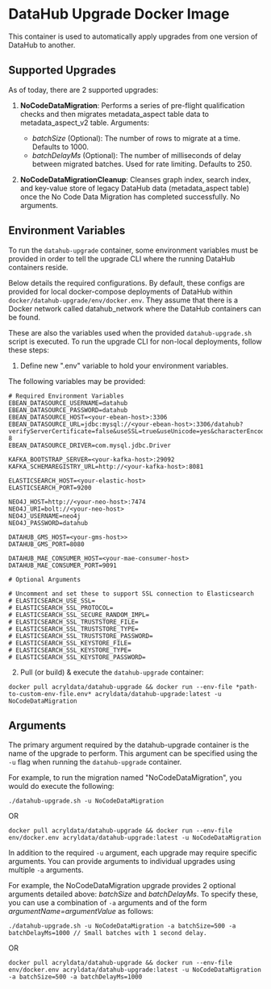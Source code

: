 # DataHub Upgrade Docker Image

This container is used to automatically apply upgrades from one version of DataHub to another.

## Supported Upgrades

As of today, there are 2 supported upgrades:

1. **NoCodeDataMigration**: Performs a series of pre-flight qualification checks and then migrates metadata_aspect table data
to metadata_aspect_v2 table. Arguments:
    - *batchSize* (Optional): The number of rows to migrate at a time. Defaults to 1000.
    - *batchDelayMs* (Optional): The number of milliseconds of delay between migrated batches. Used for rate limiting. Defaults to 250. 
   
2. **NoCodeDataMigrationCleanup**: Cleanses graph index, search index, and key-value store of legacy DataHub data (metadata_aspect table) once
the No Code Data Migration has completed successfully. No arguments. 

## Environment Variables

To run the `datahub-upgrade` container, some environment variables must be provided in order to tell the upgrade CLI
where the running DataHub containers reside. 

Below details the required configurations. By default, these configs are provided for local docker-compose deployments of 
DataHub within `docker/datahub-upgrade/env/docker.env`. They assume that there is a Docker network called datahub_network
where the DataHub containers can be found. 

These are also the variables used when the provided `datahub-upgrade.sh` script is executed. To run the upgrade CLI for non-local deployments,
follow these steps: 

1. Define new ".env" variable to hold your environment variables.

The following variables may be provided: 

```aidl
# Required Environment Variables
EBEAN_DATASOURCE_USERNAME=datahub
EBEAN_DATASOURCE_PASSWORD=datahub
EBEAN_DATASOURCE_HOST=<your-ebean-host>:3306
EBEAN_DATASOURCE_URL=jdbc:mysql://<your-ebean-host>:3306/datahub?verifyServerCertificate=false&useSSL=true&useUnicode=yes&characterEncoding=UTF-8
EBEAN_DATASOURCE_DRIVER=com.mysql.jdbc.Driver

KAFKA_BOOTSTRAP_SERVER=<your-kafka-host>:29092
KAFKA_SCHEMAREGISTRY_URL=http://<your-kafka-host>:8081

ELASTICSEARCH_HOST=<your-elastic-host>
ELASTICSEARCH_PORT=9200

NEO4J_HOST=http://<your-neo-host>:7474
NEO4J_URI=bolt://<your-neo-host>
NEO4J_USERNAME=neo4j
NEO4J_PASSWORD=datahub

DATAHUB_GMS_HOST=<your-gms-host>>
DATAHUB_GMS_PORT=8080

DATAHUB_MAE_CONSUMER_HOST=<your-mae-consumer-host>
DATAHUB_MAE_CONSUMER_PORT=9091

# Optional Arguments

# Uncomment and set these to support SSL connection to Elasticsearch
# ELASTICSEARCH_USE_SSL=
# ELASTICSEARCH_SSL_PROTOCOL=
# ELASTICSEARCH_SSL_SECURE_RANDOM_IMPL=
# ELASTICSEARCH_SSL_TRUSTSTORE_FILE=
# ELASTICSEARCH_SSL_TRUSTSTORE_TYPE=
# ELASTICSEARCH_SSL_TRUSTSTORE_PASSWORD=
# ELASTICSEARCH_SSL_KEYSTORE_FILE=
# ELASTICSEARCH_SSL_KEYSTORE_TYPE=
# ELASTICSEARCH_SSL_KEYSTORE_PASSWORD=
```
2. Pull (or build) & execute the `datahub-upgrade` container:

```aidl
docker pull acryldata/datahub-upgrade && docker run --env-file *path-to-custom-env-file.env* acryldata/datahub-upgrade:latest -u NoCodeDataMigration
```

## Arguments

The primary argument required by the datahub-upgrade container is the name of the upgrade to perform. This argument
can be specified using the `-u` flag when running the `datahub-upgrade` container. 

For example, to run the migration named "NoCodeDataMigration", you would do execute the following:

```aidl
./datahub-upgrade.sh -u NoCodeDataMigration
```

OR

```aidl
docker pull acryldata/datahub-upgrade && docker run --env-file env/docker.env acryldata/datahub-upgrade:latest -u NoCodeDataMigration
```

In addition to the required `-u` argument, each upgrade may require specific arguments. You can provide arguments to individual
upgrades using multiple `-a` arguments. 

For example, the NoCodeDataMigration upgrade provides 2 optional arguments detailed above: *batchSize* and *batchDelayMs*. 
To specify these, you can use a combination of `-a` arguments and of the form *argumentName=argumentValue* as follows:

```aidl
./datahub-upgrade.sh -u NoCodeDataMigration -a batchSize=500 -a batchDelayMs=1000 // Small batches with 1 second delay. 
```

OR 

```aidl
docker pull acryldata/datahub-upgrade && docker run --env-file env/docker.env acryldata/datahub-upgrade:latest -u NoCodeDataMigration -a batchSize=500 -a batchDelayMs=1000
```